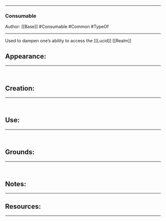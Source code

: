 - - -
### Consumable
Author: [[Base]]
#Consumable #Common #TypeOf
- - - 
Used to dampen one’s ability to access the [[Lucid]] [[Realm]]

## Appearance:<br>
- - -

<br>

## Creation: <br>
- - -
<br>

## Use:<br>
- - -
<br>

## Grounds:<br>
- - -
<br>

## Notes:<br>
- - - 


## Resources:
- - -
